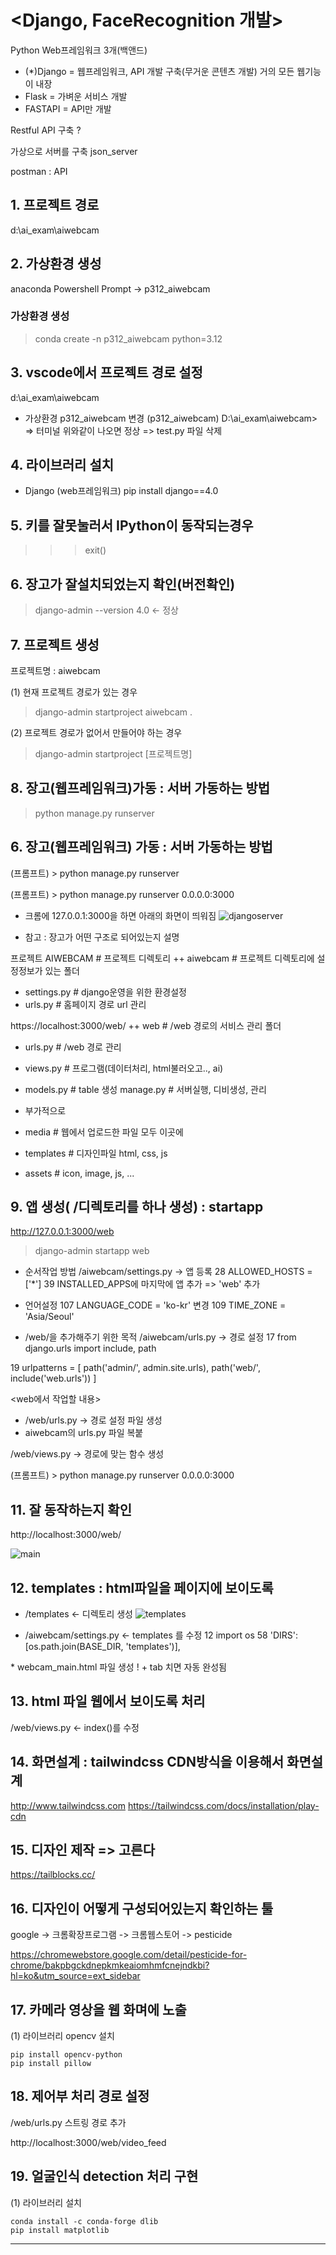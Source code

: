 # <Django, FaceRecognition 개발>
Python Web프레임워크 3개(백앤드)
- (*)Django   = 웹프레임워크, API 개발 구축(무거운 콘텐츠 개발)
                     거의 모든 웹기능이 내장
- Flask      = 가벼운 서비스 개발
- FASTAPI = API만 개발

Restful API 구축 ?

가상으로 서버를 구축
json_server

postman : API

## 1. 프로젝트 경로 
d:\ai_exam\aiwebcam

## 2. 가상환경 생성
anaconda Powershell Prompt -> p312_aiwebcam
### 가상환경 생성
> conda create -n p312_aiwebcam python=3.12

## 3. vscode에서 프로젝트 경로 설정
d:\ai_exam\aiwebcam
* 가상환경 p312_aiwebcam 변경
(p312_aiwebcam) D:\ai_exam\aiwebcam>
=> 터미널 위와같이 나오면 정상
=> test.py 파일 삭제

## 4. 라이브러리 설치
- Django (web프레임워크)
pip install django==4.0

## 5. 키를 잘못눌러서 IPython이 동작되는경우
>>> exit()

## 6. 장고가 잘설치되었는지 확인(버전확인)
> django-admin --version
4.0  <- 정상

## 7. 프로젝트 생성
프로젝트명 : aiwebcam

   (1) 현재 프로젝트 경로가 있는 경우
   > django-admin startproject aiwebcam .

   (2) 프로젝트 경로가 없어서 만들어야 하는 경우
   > django-admin startproject [프로젝트명]
## 8. 장고(웹프레임워크)가동 : 서버 가동하는 방법
> python manage.py runserver



## 6. 장고(웹프레임워크) 가동 : 서버 가동하는 방법
(프롬프트) > python manage.py runserver

(프롬프트) > python manage.py runserver 0.0.0.0:3000

* 크롬에 127.0.0.1:3000을 하면 아래의 화면이 띄워짐
![djangoserver]()

* 참고 : 장고가 어떤 구조로 되어있는지 설명

프로젝트
AIWEBCAM # 프로젝트 디렉토리
++ aiwebcam # 프로젝트 디렉토리에 설정정보가 있는 폴더
 + settings.py # django운영을 위한 환경설정
 + urls.py # 홈페이지 경로 url 관리

https://localhost:3000/web/
++ web # /web 경로의 서비스 관리 폴더
 + urls.py # /web 경로 관리
 + views.py # 프로그램(데이터처리, html불러오고.., ai)
 + models.py # table 생성
manage.py # 서버실행, 디비생성, 관리

+ 부가적으로
+ media # 웹에서 업로드한 파일 모두 이곳에
+ templates # 디자인파일 html, css, js
+ assets # icon, image, js, ...

## 9. 앱 생성( /디렉토리를 하나 생성) : startapp
http://127.0.0.1:3000/web
> django-admin startapp web

* 순서작업 방법
/aiwebcam/settings.py -> 앱 등록
28 ALLOWED_HOSTS = ['*']
39 INSTALLED_APPS에 마지막에 앱 추가 => 'web' 추가

* 언어설정
107 LANGUAGE_CODE = 'ko-kr' 변경
109 TIME_ZONE = 'Asia/Seoul'

* /web/을 추가해주기 위한 목적
/aiwebcam/urls.py -> 경로 설정
17 from django.urls import include, path

19 urlpatterns = [
    path('admin/', admin.site.urls),
    path('web/', include('web.urls'))
]

<web에서 작업할 내용>
* /web/urls.py -> 경로 설정 파일 생성
* aiwebcam의 urls.py 파일 복붙


/web/views.py -> 경로에 맞는 함수 생성

(프롬프트) > python manage.py runserver 0.0.0.0:3000

## 11. 잘 동작하는지 확인
http://localhost:3000/web/

![main]()

## 12. templates : html파일을 페이지에 보이도록
* /templates <- 디렉토리 생성
![templates]()

* /aiwebcam/settings.py <- templates 를 수정
12 import os
58 'DIRS':[os.path.join(BASE_DIR, 'templates')],

<html 만들기>
* webcam_main.html 파일 생성
! + tab 치면 자동 완성됨

## 13. html 파일 웹에서 보이도록 처리
/web/views.py <- index()를 수정

## 14. 화면설계 : tailwindcss CDN방식을 이용해서 화면설계
http://www.tailwindcss.com
https://tailwindcss.com/docs/installation/play-cdn

## 15. 디자인 제작 => 고른다
https://tailblocks.cc/

## 16. 디자인이 어떻게 구성되어있는지 확인하는 툴
google -> 크롬확장프로그램 -> 크롬웹스토어 -> pesticide

https://chromewebstore.google.com/detail/pesticide-for-chrome/bakpbgckdnepkmkeaiomhmfcnejndkbi?hl=ko&utm_source=ext_sidebar


## 17. 카메라 영상을 웹 화며에 노출
(1) 라이브러리 opencv 설치
```
pip install opencv-python
pip install pillow 
```

## 18. 제어부 처리 경로 설정
/web/urls.py 스트링 경로 추가

http://localhost:3000/web/video_feed


## 19. 얼굴인식 detection 처리 구현
(1) 라이브러리 설치
```
conda install -c conda-forge dlib
pip install matplotlib
```

-------------------------------------------------------------------------------
















